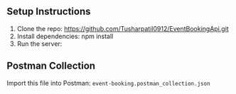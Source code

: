 ## Setup Instructions

1. Clone the repo:  https://github.com/Tusharpatil0912/EventBookingApi.git
2. Install dependencies:  npm install
3. Run the server:


## Postman Collection
Import this file into Postman: `event-booking.postman_collection.json`

